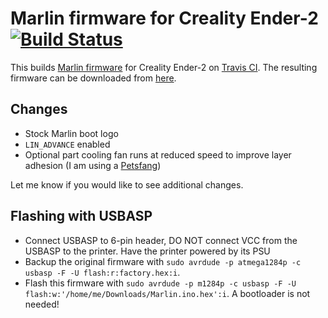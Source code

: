 # Marlin firmware for Creality Ender-2 [![Build Status](https://travis-ci.com/probonopd/marlin-for-ender-2.svg?branch=master)](https://travis-ci.com/probonopd/marlin-for-ender-2)

This builds [Marlin firmware](https://github.com/MarlinFirmware/Marlin) for Creality Ender-2 on [Travis CI](https://travis-ci.com/probonopd/marlin-for-ender-2). The resulting firmware can be downloaded from [here](https://github.com/probonopd/marlin-for-ender-2/releases).

## Changes

* Stock Marlin boot logo
* `LIN_ADVANCE` enabled
* Optional part cooling fan runs at reduced speed to improve layer adhesion (I am using a [Petsfang](https://www.thingiverse.com/thing:2759439))

Let me know if you would like to see additional changes.

## Flashing with USBASP

* Connect USBASP to 6-pin header, DO NOT connect VCC from the USBASP to the printer. Have the printer powered by its PSU
* Backup the original firmware with `sudo avrdude -p atmega1284p -c usbasp -F -U flash:r:factory.hex:i`.
* Flash this firmware with `sudo avrdude -p m1284p -c usbasp -F -U flash:w:'/home/me/Downloads/Marlin.ino.hex':i`. A bootloader is not needed!
